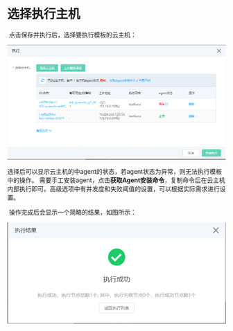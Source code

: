 # 选择执行主机

​		点击保存并执行后，选择要执行模板的云主机：

![](../../../../image/opswork/choose-VM1.PNG)

​		选择后可以显示云主机的中agent的状态，若agent状态为异常，则无法执行模板中的操作。	需要手工安装agent，点击**获取Agent安装命令**，复制命令后在云主机内部执行即可。
​		高级选项中有并发度和失败阈值的设置，可以根据实际需求进行设置。

​		操作完成后会显示一个简略的结果，如图所示：

![](../../../../image/opswork/choose-VM2.PNG)





